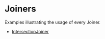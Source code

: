 # Joiners

Examples illustrating the usage of every Joiner.

- [IntersectionJoiner](intersection_joiner.ipynb)
